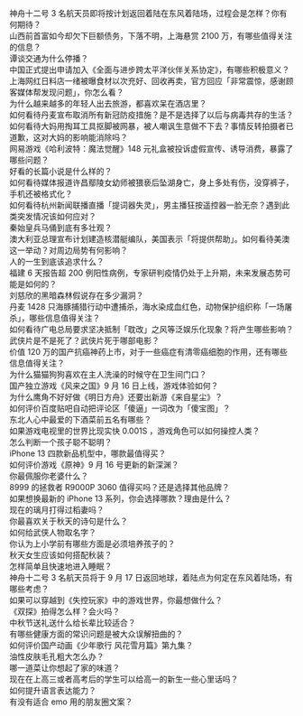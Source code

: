 神舟十二号 3 名航天员即将按计划返回着陆在东风着陆场，过程会是怎样？你有何期待？  
山西前首富如今却欠下巨额债务，下落不明，上海悬赏 2100 万，有哪些值得关注的信息？  
谭谈交通为什么停播？  
中国正式提出申请加入《全面与进步跨太平洋伙伴关系协定》，有哪些积极意义？  
上海网红日料店一绪被曝食材以次充好、回收再卖，官方回应「非常震惊，感谢顾客媒体帮发现问题」，你怎么看？  
为什么越来越多的年轻人出去旅游，都喜欢呆在酒店里？  
如何看待丹麦宣布取消所有新冠防疫措施？是不是选择了以后与病毒共存的生活？  
如何看待大妈用掏耳工具抠脚被网暴，被人嘲讽生意做不下去？事情反转拍摄者已道歉，这对大妈的影响能消除吗？  
网易游戏《哈利波特：魔法觉醒》148 元礼盒被投诉虚假宣传、诱导消费，暴露了哪些问题？  
好看的长篇小说是什么样的？  
如何看待媒体报道许昌鄢陵女幼师被猥亵后坠湖身亡，身上多处有伤，没穿裤子，手机还被格式化？  
如何看待杭州新闻联播直播「提词器失灵」，男主播狂按遥控器一脸无奈？遇到此类突发情况该如何应对？  
秦始皇兵马俑到底有多壮观？  
澳大利亚总理宣布计划建造核潜艇编队，美国表示「将提供帮助」。如何看待美澳这一举动？对周边局势有何影响？  
人的一生到底该追求什么？  
福建 6 天报告超 200 例阳性病例，专家研判疫情仍处于上升期，未来发展态势可能是如何的？  
刘慈欣的黑暗森林假说存在多少漏洞？  
丹麦 1428 只海豚捕猎行动中遭捕杀，海水染成血红色，动物保护组织称「一场屠杀」，哪些信息值得关注？  
如何看待广电总局要求坚决抵制「耽改」之风等泛娱乐化现象？将产生哪些影响？  
武侠片是不是死了？武侠片死于哪部电影？  
价值 120 万的国产抗癌神药上市，对于一些癌症有清零癌细胞的作用，还有哪些信息值得关注？  
为什么猫猫狗狗喜欢在主人洗澡的时候守在卫生间门口？  
国产独立游戏《风来之国》9 月 16 日上线，游戏体验如何？  
为什么鹰角不好好做《明日方舟》还要出新游《来自星尘》？  
如何评价百度贴吧自动把评论区「傻逼」一词改为「傻宝图」？  
东北人心中最爱的下酒菜前五名有哪些？  
如果游戏电视里的世界比现实快 0.001S ，游戏角色可以如何操控人类？  
怎么判断一个孩子聪不聪明？  
iPhone 13 四款新品机型中，哪款最值得买？  
如何评价游戏《原神》9 月 16 号更新的新深渊？  
你最佩服你老婆什么？  
8999 的拯救者 R9000P 3060 值得买吗？还是选择其他品牌？  
如果想换最新的 iPhone 13 系列，你会选择哪款？理由是什么？  
现在的璃月打得过稻妻吗？  
你最喜欢关于秋天的诗句是什么？  
如何给武侠人物取名字？  
你认为上小学前有哪些方面是必须培养孩子的？  
秋天女生应该如何搭配秋装？  
怎样简单且快速地进入睡眠？  
神舟十二号 3 名航天员将于 9 月 17 日返回地球，着陆点为何定在东风着陆场，有哪些考虑？  
如果可以穿越到《失控玩家》中的游戏世界，你最想做什么？  
《双探》拍得怎么样？会火吗？  
中秋节送礼送什么给长辈比较适合？  
有哪些健康方面的常识问题是被大众误解扭曲的？  
如何评价国产动画《少年歌行 风花雪月篇》第九集？  
油性皮肤毛孔粗大怎么办？  
哪一道菜让你想起了家的味道？  
现在在上高三或者高考后的学生可以给高一的新生一些心里话吗？  
如何提升语言表达能力？  
有没有适合 emo 用的朋友圈文案？  
